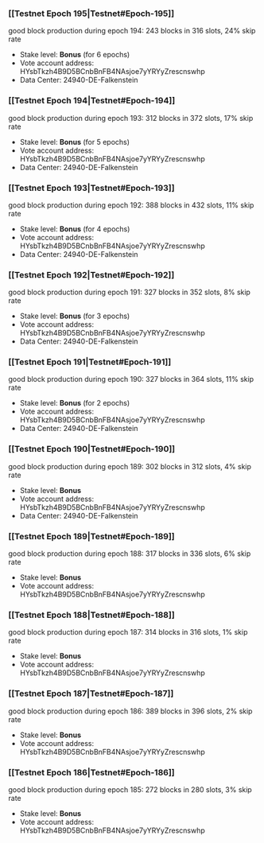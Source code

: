 ### [[Testnet Epoch 195|Testnet#Epoch-195]]
good block production during epoch 194: 243 blocks in 316 slots, 24% skip rate
* Stake level: **Bonus** (for 6 epochs)
* Vote account address: HYsbTkzh4B9D5BCnbBnFB4NAsjoe7yYRYyZrescnswhp
* Data Center: 24940-DE-Falkenstein
### [[Testnet Epoch 194|Testnet#Epoch-194]]
good block production during epoch 193: 312 blocks in 372 slots, 17% skip rate
* Stake level: **Bonus** (for 5 epochs)
* Vote account address: HYsbTkzh4B9D5BCnbBnFB4NAsjoe7yYRYyZrescnswhp
* Data Center: 24940-DE-Falkenstein
### [[Testnet Epoch 193|Testnet#Epoch-193]]
good block production during epoch 192: 388 blocks in 432 slots, 11% skip rate
* Stake level: **Bonus** (for 4 epochs)
* Vote account address: HYsbTkzh4B9D5BCnbBnFB4NAsjoe7yYRYyZrescnswhp
* Data Center: 24940-DE-Falkenstein
### [[Testnet Epoch 192|Testnet#Epoch-192]]
good block production during epoch 191: 327 blocks in 352 slots, 8% skip rate
* Stake level: **Bonus** (for 3 epochs)
* Vote account address: HYsbTkzh4B9D5BCnbBnFB4NAsjoe7yYRYyZrescnswhp
* Data Center: 24940-DE-Falkenstein
### [[Testnet Epoch 191|Testnet#Epoch-191]]
good block production during epoch 190: 327 blocks in 364 slots, 11% skip rate
* Stake level: **Bonus** (for 2 epochs)
* Vote account address: HYsbTkzh4B9D5BCnbBnFB4NAsjoe7yYRYyZrescnswhp
* Data Center: 24940-DE-Falkenstein
### [[Testnet Epoch 190|Testnet#Epoch-190]]
good block production during epoch 189: 302 blocks in 312 slots, 4% skip rate
* Stake level: **Bonus**
* Vote account address: HYsbTkzh4B9D5BCnbBnFB4NAsjoe7yYRYyZrescnswhp
* Data Center: 24940-DE-Falkenstein
### [[Testnet Epoch 189|Testnet#Epoch-189]]
good block production during epoch 188: 317 blocks in 336 slots, 6% skip rate
* Stake level: **Bonus**
* Vote account address: HYsbTkzh4B9D5BCnbBnFB4NAsjoe7yYRYyZrescnswhp
### [[Testnet Epoch 188|Testnet#Epoch-188]]
good block production during epoch 187: 314 blocks in 316 slots, 1% skip rate
* Stake level: **Bonus**
* Vote account address: HYsbTkzh4B9D5BCnbBnFB4NAsjoe7yYRYyZrescnswhp
### [[Testnet Epoch 187|Testnet#Epoch-187]]
good block production during epoch 186: 389 blocks in 396 slots, 2% skip rate
* Stake level: **Bonus**
* Vote account address: HYsbTkzh4B9D5BCnbBnFB4NAsjoe7yYRYyZrescnswhp
### [[Testnet Epoch 186|Testnet#Epoch-186]]
good block production during epoch 185: 272 blocks in 280 slots, 3% skip rate
* Stake level: **Bonus**
* Vote account address: HYsbTkzh4B9D5BCnbBnFB4NAsjoe7yYRYyZrescnswhp